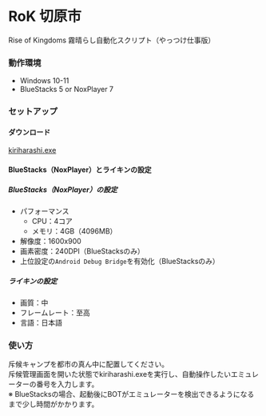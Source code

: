 # RoK 切原市

Rise of Kingdoms 霧晴らし自動化スクリプト（やっつけ仕事版）

### 動作環境

- Windows 10-11
- BlueStacks 5 or NoxPlayer 7

### セットアップ

#### ダウンロード

[kiriharashi.exe](https://github.com/iwbc/rok-kiriharashi/releases/download/1.0.0/kiriharashi.exe)

#### BlueStacks（NoxPlayer）とライキンの設定

##### BlueStacks（NoxPlayer）の設定

- パフォーマンス
  - CPU：4コア
  - メモリ：4GB（4096MB）
- 解像度：1600x900
- 画素密度：240DPI（BlueStacksのみ）
- 上位設定の`Android Debug Bridge`を有効化（BlueStacksのみ）

##### ライキンの設定

- 画質：中
- フレームレート：至高
- 言語：日本語

### 使い方

斥候キャンプを都市の真ん中に配置してください。  
斥候管理画面を開いた状態でkiriharashi.exeを実行し、自動操作したいエミュレーターの番号を入力します。  
※ BlueStacksの場合、起動後にBOTがエミュレーターを検出できるようになるまで少し時間がかかります。
